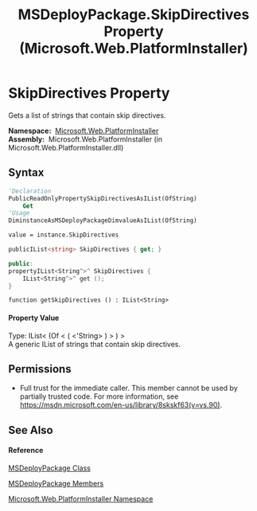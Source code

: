 ﻿---
title: MSDeployPackage.SkipDirectives Property  (Microsoft.Web.PlatformInstaller)
TOCTitle: SkipDirectives Property
ms:assetid: P:Microsoft.Web.PlatformInstaller.MSDeployPackage.SkipDirectives
ms:mtpsurl: https://msdn.microsoft.com/en-us/library/microsoft.web.platforminstaller.msdeploypackage.skipdirectives(v=VS.90)
ms:contentKeyID: 22049594
ms.date: 05/02/2012
mtps_version: v=VS.90
f1_keywords:
- Microsoft.Web.PlatformInstaller.MSDeployPackage.SkipDirectives
- Microsoft.Web.PlatformInstaller.MSDeployPackage.get_SkipDirectives
dev_langs:
- CSharp
- JScript
- VB
- c++
api_location:
- Microsoft.Web.PlatformInstaller.dll
api_name:
- Microsoft.Web.PlatformInstaller.MSDeployPackage.get_SkipDirectives
- Microsoft.Web.PlatformInstaller.MSDeployPackage.SkipDirectives
api_type:
- Managed
topic_type:
- apiref
- kbSyntax
product_family_name: VS
ROBOTS: INDEX,FOLLOW
---

# SkipDirectives Property

Gets a list of strings that contain skip directives.

**Namespace:**  [Microsoft.Web.PlatformInstaller](microsoft-web-platforminstaller-namespace.md)  
**Assembly:**  Microsoft.Web.PlatformInstaller (in Microsoft.Web.PlatformInstaller.dll)

## Syntax

``` vb
'Declaration
PublicReadOnlyPropertySkipDirectivesAsIList(OfString)
    Get
'Usage
DiminstanceAsMSDeployPackageDimvalueAsIList(OfString)

value = instance.SkipDirectives
```

``` csharp
publicIList<string> SkipDirectives { get; }
```

``` c++
public:
propertyIList<String^>^ SkipDirectives {
    IList<String^>^ get ();
}
```

``` jscript
function getSkipDirectives () : IList<String>
```

#### Property Value

Type: IList\< (Of \< ( \<'String\> ) \> ) \>  
A generic IList of strings that contain skip directives.  

## Permissions

  - Full trust for the immediate caller. This member cannot be used by partially trusted code. For more information, see <https://msdn.microsoft.com/en-us/library/8skskf63(v=vs.90)>.

## See Also

#### Reference

[MSDeployPackage Class](msdeploypackage-class-microsoft-web-platforminstaller.md)

[MSDeployPackage Members](msdeploypackage-members-microsoft-web-platforminstaller.md)

[Microsoft.Web.PlatformInstaller Namespace](microsoft-web-platforminstaller-namespace.md)

